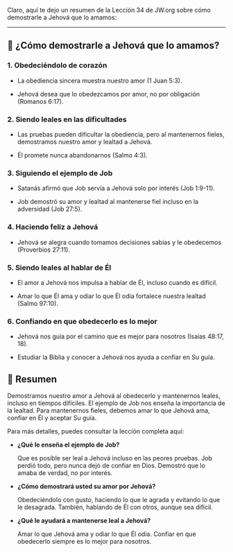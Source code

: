 Claro, aquí te dejo un resumen de la Lección 34 de JW.org sobre cómo demostrarle a Jehová que lo amamos:

---

## 💖 ¿Cómo demostrarle a Jehová que lo amamos?

### 1. **Obedeciéndolo de corazón**

- La obediencia sincera muestra nuestro amor (1 Juan 5:3).
    
- Jehová desea que lo obedezcamos por amor, no por obligación (Romanos 6:17).
### 2. **Siendo leales en las dificultades**

- Las pruebas pueden dificultar la obediencia, pero al mantenernos fieles, demostramos nuestro amor y lealtad a Jehová.
    
- Él promete nunca abandonarnos (Salmo 4:3).
### 3. **Siguiendo el ejemplo de Job**

- Satanás afirmó que Job servía a Jehová solo por interés (Job 1:9-11).
    
- Job demostró su amor y lealtad al mantenerse fiel incluso en la adversidad (Job 27:5).
### 4. **Haciendo feliz a Jehová**

- Jehová se alegra cuando tomamos decisiones sabias y le obedecemos (Proverbios 27:11).
### 5. **Siendo leales al hablar de Él**

- El amor a Jehová nos impulsa a hablar de Él, incluso cuando es difícil.
    
- Amar lo que Él ama y odiar lo que Él odia fortalece nuestra lealtad (Salmo 97:10).

### 6. **Confiando en que obedecerlo es lo mejor**

- Jehová nos guía por el camino que es mejor para nosotros (Isaías 48:17, 18).
    
- Estudiar la Biblia y conocer a Jehová nos ayuda a confiar en Su guía.

## 📝 Resumen

Demostramos nuestro amor a Jehová al obedecerlo y mantenernos leales, incluso en tiempos difíciles. El ejemplo de Job nos enseña la importancia de la lealtad. Para mantenernos fieles, debemos amar lo que Jehová ama, confiar en Él y aceptar Su guía.

Para más detalles, puedes consultar la lección completa aquí:

- **¿Qué le enseña el ejemplo de Job?**
    
    Que es posible ser leal a Jehová incluso en las peores pruebas. Job perdió todo, pero nunca dejó de confiar en Dios. Demostró que lo amaba de verdad, no por interés.
    
- **¿Cómo demostrará usted su amor por Jehová?**
    
    Obedeciéndolo con gusto, haciendo lo que le agrada y evitando lo que le desagrada. También, hablando de Él con otros, aunque sea difícil.
    
- **¿Qué le ayudará a mantenerse leal a Jehová?**
    
    Amar lo que Jehová ama y odiar lo que Él odia. Confiar en que obedecerlo siempre es lo mejor para nosotros.